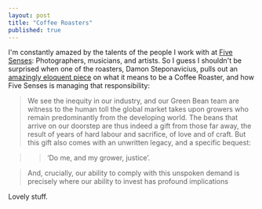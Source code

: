```yaml
---
layout: post
title: "Coffee Roasters"
published: true
---
```


I'm constantly amazed by the talents of the people I work with at [Five
Senses](http://www.fivesenses.com.au): Photographers, musicians, and artists.
So I guess I shouldn't be surprised when one of the roasters, Damon
Steponavicius, pulls out an [amazingly eloquent piece](http://fivesenses.com.au/blog/2013/09/24/i-am-a-coffee-roaster) on what it means to be a Coffee
Roaster, and how Five Senses is managing that responsibility:

> We see the inequity in our industry, and our Green Bean team are witness to the
human toll the global market takes upon growers who remain predominantly from
the developing world. The beans that arrive on our doorstep are thus indeed
a gift from those far away, the result of years of hard labour and sacrifice,
of love and of craft. But this gift also comes with an unwritten legacy, and
a specific bequest:

> > ‘Do me, and my grower, justice’.

> And, crucially, our ability to comply with this unspoken demand is precisely
where our ability to invest has profound implications

Lovely stuff.
